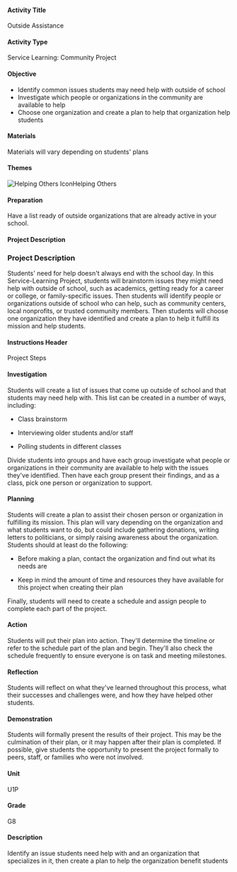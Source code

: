 #### Activity Title
Outside Assistance
#### Activity Type
Service Learning: Community Project
#### Objective
- Identify common issues students may need help with outside of school
- Investigate which people or organizations in the community are available to help
- Choose one organization and create a plan to help that organization help students

#### Materials
Materials will vary depending on students' plans
#### Themes
![Helping Others Icon](http://v5cmservice.secondstep.org/MS3TP_IMAGES/SKILLS/SKILLS_SMALL_IMAGES/helping-others-sm.png)Helping Others
 

#### Preparation

Have a list ready of outside organizations that are already active in your school.

#### Project Description

### Project Description

Students' need for help doesn't always end with the school day. In this Service-Learning Project, students will brainstorm issues they might need help with outside of school, such as academics, getting ready for a career or college, or family-specific issues. Then students will identify people or organizations outside of school who can help, such as community centers, local nonprofits, or trusted community members. Then students will choose one organization they have identified and create a plan to help it fulfill its mission and help students.

#### Instructions Header
Project Steps
#### Investigation
Students will create a list of issues that come up outside of school and that students may need help with. This list can be created in a number of ways, including:


-  Class brainstorm

-  Interviewing older students and/or staff

-  Polling students in different classes

Divide students into groups and have each group investigate what people or organizations in their community are available to help with the issues they've identified. Then have each group present their findings, and as a class, pick one person or organization to support.
#### Planning
Students will create a plan to assist their chosen person or organization in fulfilling its mission. This plan will vary depending on the organization and what students want to do, but could include gathering donations, writing letters to politicians, or simply raising awareness about the organization. Students should at least do the following:


-  Before making a plan, contact the organization and find out what its needs are

-  Keep in mind the amount of time and resources they have available for this project when creating their plan

Finally, students will need to create a schedule and assign people to complete each part of the project.
#### Action
Students will put their plan into action. They'll determine the timeline or refer to the schedule part of the plan and begin. They'll also check the schedule frequently to ensure everyone is on task and meeting milestones.
#### Reflection
Students will reflect on what they've learned throughout this process, what their successes and challenges were, and how they have helped other students.
#### Demonstration
Students will formally present the results of their project. This may be the culmination of their plan, or it may happen after their plan is completed. If possible, give students the opportunity to present the project formally to peers, staff, or families who were not involved.
#### Unit
U1P
#### Grade
G8
#### Description
Identify an issue students need help with and an organization that specializes in it, then create a plan to help the organization benefit students
